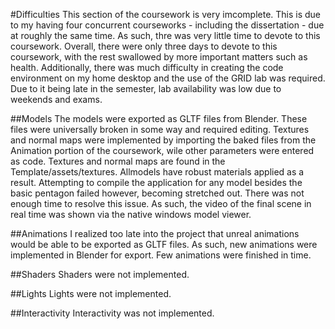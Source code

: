 
#Difficulties
This section of the coursework is very imcomplete. This is due to my having four concurrent courseworks - including the dissertation - due at roughly the same time. As such, thre was very little time to devote to this coursework. Overall, there were only three days to devote to this coursework, with the rest swallowed by more important matters such as health. Additionally, there was much difficulty in creating the code environment on my home desktop and the use of the GRID lab was required. Due to it being late in the semester, lab availability was low due to weekends and exams.

##Models
The models were exported as GLTF files from Blender. These files were universally broken in some way and required editing. Textures and normal maps were implemented by importing the baked files from the Animation portion of the coursework, wile other parameters were entered as code. Textures and normal maps are found in the Template/assets/textures. Allmodels have robust materials applied as a result. Attempting to compile the application for any model besides the basic pentagon failed however, becoming stretched out. There was not enough time to resolve this issue. As such, the video of the final scene in real time was shown via the native windows model viewer.

##Animations
I realized too late into the project that unreal animations would be able to be exported as GLTF files. As such, new animations were implemented in Blender for export. Few animations were finished in time.

##Shaders
Shaders were not implemented.

##Lights
Lights were not implemented.

##Interactivity
Interactivity was not implemented.
